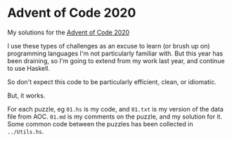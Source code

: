 # Advent of Code 2020

My solutions for the [Advent of Code 2020](https://adventofcode.com/2020)

I use these types of challenges as an excuse to learn (or brush up on) programming languages I'm not particularly familiar with. But this year has been draining, so I'm going to extend from my work last year, and continue to use Haskell.

So don't expect this code to be particularly efficient, clean, or idiomatic.

But, it works.

For each puzzle, eg `01.hs` is my code, and `01.txt` is my version of the data file from AOC. `01.md` is my comments on the puzzle, and my solution for it. Some common code between the puzzles has been collected in `../Utils.hs`.
